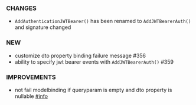 ### CHANGES
- `AddAuthenticationJWTBearer()` has been renamed to `AddJWTBearerAuth()` and signature changed

### NEW
- customize dto property binding failure message #356
- ability to specify jwt bearer events with `AddJWTBearerAuth()` #359

### IMPROVEMENTS
- not fail modelbinding if queryparam is empty and dto property is nullable [#info](https://discord.com/channels/933662816458645504/1053657195771858944)